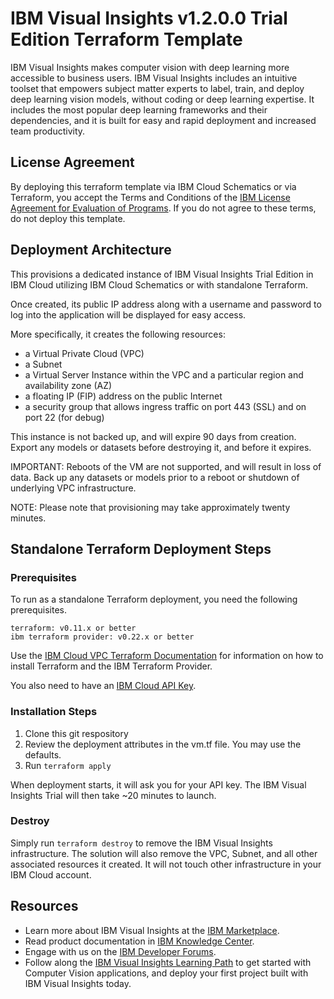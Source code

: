 # IBM Visual Insights v1.2.0.0 Trial Edition Terraform Template

IBM Visual Insights makes computer vision with deep learning more accessible to business users. IBM Visual Insights includes an intuitive toolset that empowers subject matter experts to label, train, and deploy deep learning vision models, without coding or deep learning expertise. It includes the most popular deep learning frameworks and their dependencies, and it is built for easy and rapid deployment and increased team productivity.

## License Agreement
By deploying this terraform template via IBM Cloud Schematics or via Terraform, you accept the Terms and Conditions of the [IBM License Agreement for Evaluation of Programs](https://www14.software.ibm.com/cgi-bin/weblap/lap.pl?li_formnum=L-CKIE-BL45W3).  If you do not agree to these terms, do not deploy this template.

## Deployment Architecture

This provisions a dedicated instance of IBM Visual Insights Trial Edition in IBM Cloud utilizing IBM Cloud Schematics or with standalone Terraform.

Once created, its public IP address along with a username and password to log into the application will be displayed for easy access.

More specifically, it creates the following resources:

* a Virtual Private Cloud (VPC)
* a Subnet
* a Virtual Server Instance within the VPC and a particular region and availability zone (AZ)
* a floating IP (FIP) address on the public Internet
* a security group that allows ingress traffic on port 443 (SSL) and on port 22 (for debug)

This instance is not backed up, and will expire 90 days from creation. Export any models or datasets before destroying it, and before it expires.

IMPORTANT: Reboots of the VM are not supported, and will result in loss of data. Back up any datasets or models prior to a reboot or shutdown of underlying VPC infrastructure.

NOTE: Please note that provisioning may take approximately twenty minutes.


## Standalone Terraform Deployment Steps

### Prerequisites

To run as a standalone Terraform deployment, you need the following prerequisites.

```
terraform: v0.11.x or better
ibm terraform provider: v0.22.x or better
```

Use the [IBM Cloud VPC Terraform Documentation](https://cloud.ibm.com/docs/terraform?topic=terraform-getting-started#install) for information on how to install Terraform and the IBM Terraform Provider.

You also need to have an [IBM Cloud API Key](https://cloud.ibm.com/docs/iam?topic=iam-userapikey).

### Installation Steps

1. Clone this git respository
2. Review the deployment attributes in the vm.tf file.  You may use the defaults.
3. Run `terraform apply`

When deployment starts, it will ask you for your API key.  The IBM Visual Insights Trial will then take ~20 minutes to launch.

### Destroy

Simply run `terraform destroy` to remove the IBM Visual Insights infrastructure.  The solution will also remove the VPC, Subnet, and all other associated resources it created.  It will not touch other infrastructure in your IBM Cloud account.


## Resources
* Learn more about IBM Visual Insights at the [IBM Marketplace](https://www.ibm.com/us-en/marketplace/ibm-powerai-vision).
* Read product documentation in [IBM Knowledge Center](https://www.ibm.com/support/knowledgecenter/en/SSRU69_1.2.0/).
* Engage with us on the [IBM Developer Forums](https://developer.ibm.com/answers/smart-spaces/361/powerai.html).
* Follow along the [IBM Visual Insights Learning Path](https://developer.ibm.com/series/learning-path-powerai-vision/) to get started with Computer Vision applications, and deploy your first project built with IBM Visual Insights today.
